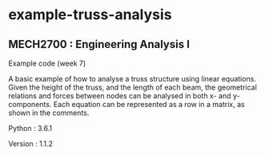 # example-truss-analysis

MECH2700 : Engineering Analysis I 
---------------------------------
Example code (week 7)

A basic example of how to analyse a truss structure using linear equations. 
Given the height of the truss, and the length of each beam, the geometrical relations 
and forces between nodes can be analysed in both x- and y- components. Each equation
can be represented as a row in a matrix, as shown in the comments. 

Python :  3.6.1

Version : 1.1.2

